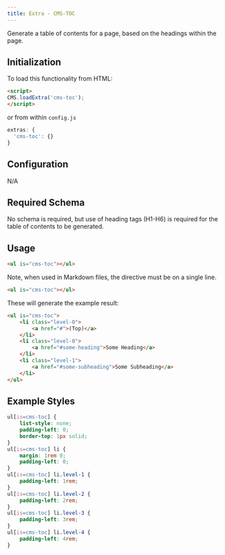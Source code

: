 ```yaml
---
title: Extra - CMS-TOC
---
```


Generate a table of contents for a page, based on the headings within the page.


## Initialization

To load this functionality from HTML:

```html
<script>
CMS.loadExtra('cms-toc');
</script>
```

or from within `config.js`

```js
extras: {
  'cms-toc': {}
}
```


## Configuration

N/A


## Required Schema

No schema is required, but use of heading tags (H1-H6) is required for the table of contents to be generated.


## Usage

```html
<ul is="cms-toc"></ul>
```

Note, when used in Markdown files, the directive must be on a single line.

```markdown
<ul is="cms-toc"></ul>
```

These will generate the example result:

```html
<ul is="cms-toc">
	<li class="level-0">
		<a href="#">(Top)</a>
	</li>
	<li class="level-0">
		<a href="#some-heading">Some Heading</a>
	</li>
	<li class="level-1">
		<a href="#some-subheading">Some Subheading</a>
	</li>
</ul>
```

## Example Styles

```css
ul[is=cms-toc] {
	list-style: none;
	padding-left: 0;
	border-top: 1px solid;
}
ul[is=cms-toc] li {
	margin: 1rem 0;
	padding-left: 0;
}
ul[is=cms-toc] li.level-1 {
	padding-left: 1rem;
}
ul[is=cms-toc] li.level-2 {
	padding-left: 2rem;
}
ul[is=cms-toc] li.level-3 {
	padding-left: 3rem;
}
ul[is=cms-toc] li.level-4 {
	padding-left: 4rem;
}
```
